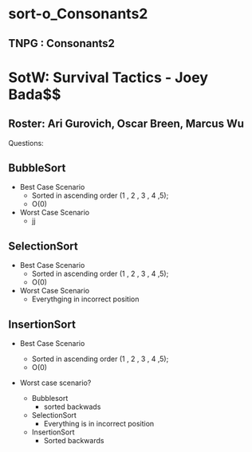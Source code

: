 # sort-o_Consonants2
## TNPG : Consonants2
# SotW: Survival Tactics - Joey Bada$$
## Roster: Ari Gurovich, Oscar Breen, Marcus Wu
Questions:
## BubbleSort
  * Best Case Scenario
     * Sorted in ascending order (1 , 2 , 3 , 4 ,5);
     * O(0)
  * Worst Case Scenario
     * jj 
## SelectionSort
  * Best Case Scenario
     * Sorted in ascending order (1 , 2 , 3 , 4 ,5);
     * O(0)
  * Worst Case Scenario
     * Everythging in incorrect position
## InsertionSort
  * Best Case Scenario
     * Sorted in ascending order (1 , 2 , 3 , 4 ,5);
     * O(0)

* Worst case scenario?
  * Bubblesort
      * sorted backwads
  * SelectionSort 
      * Everything is in incorrect position
  * InsertionSort
      * Sorted backwards
